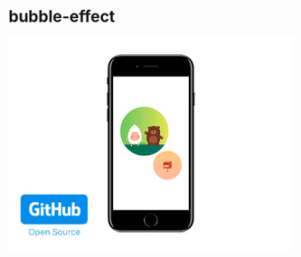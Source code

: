 # bubble-effect

[![Animation](https://github.com/JaminZhou/GitHubImg/blob/master/bubble-effect/bubble-effect.gif)](https://dribbble.com/shots/3356366-Bubble-Effect)
